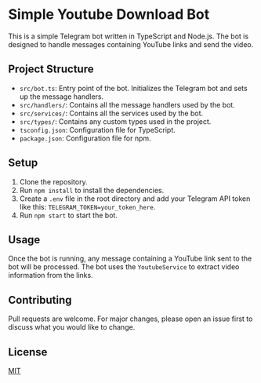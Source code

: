 # Simple Youtube Download Bot

This is a simple Telegram bot written in TypeScript and Node.js. The bot is designed to handle messages containing YouTube links and send the video.

## Project Structure

- `src/bot.ts`: Entry point of the bot. Initializes the Telegram bot and sets up the message handlers.
- `src/handlers/`: Contains all the message handlers used by the bot.
- `src/services/`: Contains all the services used by the bot.
- `src/types/`: Contains any custom types used in the project.
- `tsconfig.json`: Configuration file for TypeScript.
- `package.json`: Configuration file for npm.

## Setup

1. Clone the repository.
2. Run `npm install` to install the dependencies.
3. Create a `.env` file in the root directory and add your Telegram API token like this: `TELEGRAM_TOKEN=your_token_here`.
4. Run `npm start` to start the bot.

## Usage

Once the bot is running, any message containing a YouTube link sent to the bot will be processed. The bot uses the `YoutubeService` to extract video information from the links.

## Contributing

Pull requests are welcome. For major changes, please open an issue first to discuss what you would like to change.

## License

[MIT](https://choosealicense.com/licenses/mit/)
